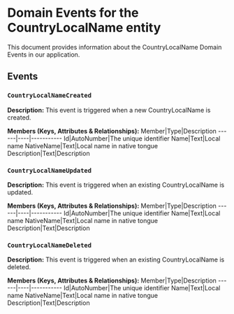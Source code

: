 # Domain Events for the CountryLocalName entity

This document provides information about the CountryLocalName Domain Events in our application.

## Events

### `CountryLocalNameCreated`

**Description:**
This event is triggered when a new CountryLocalName is created.

**Members (Keys, Attributes & Relationships):**
Member|Type|Description
------|----|-----------
Id|AutoNumber|The unique identifier
Name|Text|Local name
NativeName|Text|Local name in native tongue
Description|Text|Description


### `CountryLocalNameUpdated`

**Description:** 
This event is triggered when an existing CountryLocalName is updated.

**Members (Keys, Attributes & Relationships):**
Member|Type|Description
------|----|-----------
Id|AutoNumber|The unique identifier
Name|Text|Local name
NativeName|Text|Local name in native tongue
Description|Text|Description


### `CountryLocalNameDeleted`

**Description:**
This event is triggered when an existing CountryLocalName is deleted.

**Members (Keys, Attributes & Relationships):**
Member|Type|Description
------|----|-----------
Id|AutoNumber|The unique identifier
Name|Text|Local name
NativeName|Text|Local name in native tongue
Description|Text|Description

